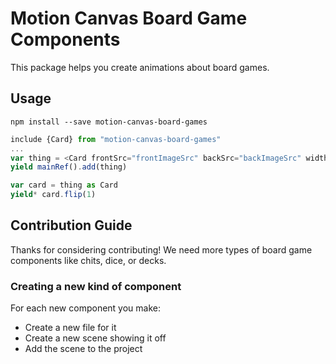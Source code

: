
# Motion Canvas Board Game Components

This package helps you create animations about board games.

## Usage

```
npm install --save motion-canvas-board-games
```

```typescript
include {Card} from "motion-canvas-board-games"
...
var thing = <Card frontSrc="frontImageSrc" backSrc="backImageSrc" width={825/4} height={1125/4} rotation={0} initialFlipState={0}/>
yield mainRef().add(thing)

var card = thing as Card
yield* card.flip(1)
```

## Contribution Guide

Thanks for considering contributing! We need more types of board game components like chits, dice, or decks.

### Creating a new kind of component

For each new component you make:

- Create a new file for it
- Create a new scene showing it off
- Add the scene to the project